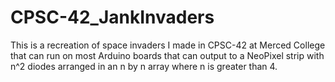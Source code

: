 # CPSC-42_JankInvaders
This is a recreation of space invaders I made in CPSC-42 at Merced College that can run on most Arduino boards that can output to a NeoPixel strip with n^2 diodes arranged in an n by n array where n is greater than 4.
